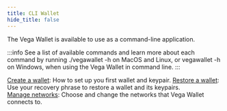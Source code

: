 ```yaml
---
title: CLI Wallet
hide_title: false
---
```


The Vega Wallet is available to use as a command-line application. 

:::info 
See a list of available commands and learn more about each command by running ./vegawallet -h on MacOS and Linux, or vegawallet -h on Windows, when using the Vega Wallet in command line.
:::

[Create a wallet](/docs/tools/vega-wallet/cli-wallet/latest/create-wallet): How to set up you first wallet and keypair. 
[Restore a wallet](/docs/tools/vega-wallet/cli-wallet/latest/guides/restore-wallet): Use your recovery phrase to restore a wallet and its keypairs.  
[Manage networks](/docs/tools/vega-wallet/cli-wallet/latest/guides/manage-networks): Choose and change the networks that Vega Wallet connects to. 
